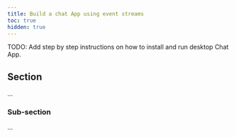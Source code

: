 ```yaml
---
title: Build a chat App using event streams
toc: true
hidden: true
---
```


TODO: Add step by step instructions on how to install and run desktop Chat App.

## Section
...

### Sub-section
...